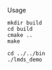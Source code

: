 Usage
```cd locally-modulated-ds-master
mkdir build
cd build
cmake ..
make

cd ../../bin
./lmds_demo
```